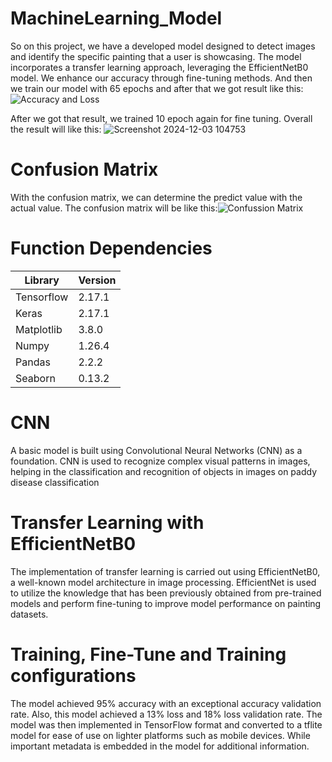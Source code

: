 # MachineLearning_Model
So on this project, we have a developed model designed to detect images and identify the specific painting that a user is showcasing. The model incorporates a transfer learning approach, leveraging the EfficientNetB0 model. We enhance our accuracy through fine-tuning methods. And then we train our model with 65 epochs and after that we got result like this:![Accuracy and Loss](https://github.com/user-attachments/assets/e9e11583-939d-441f-9a6f-0805ab5d2d41) 

After we got that result, we trained 10 epoch again for fine tuning. Overall the result will like this: ![Screenshot 2024-12-03 104753](https://github.com/user-attachments/assets/b9149768-ebbe-46a1-b9f0-cbae8eec671a)

# Confusion Matrix
With the confusion matrix, we can determine the predict value with the actual value. The confusion matrix will be like this:![Confussion Matrix](https://github.com/user-attachments/assets/40e05b3e-15aa-472e-b006-9a60ee7bd0a1) 

# Function Dependencies
|  Library |  Version|
|--------|--------|
| Tensorflow | 2.17.1 |
| Keras | 2.17.1 |
| Matplotlib | 3.8.0 |
| Numpy | 1.26.4 |
| Pandas | 2.2.2 |
| Seaborn | 0.13.2 | 

# CNN
A basic model is built using Convolutional Neural Networks (CNN) as a foundation. CNN is used to recognize complex visual patterns in images, helping in the classification and recognition of objects in images on paddy disease classification

# Transfer Learning with EfficientNetB0
The implementation of transfer learning is carried out using EfficientNetB0, a well-known model architecture in image processing. EfficientNet is used to utilize the knowledge that has been previously obtained from pre-trained models and perform fine-tuning to improve model performance on painting datasets.

# Training, Fine-Tune and Training configurations
The model achieved 95% accuracy with an exceptional accuracy validation rate. Also, this model achieved a 13% loss and 18% loss validation rate. The model was then implemented in TensorFlow format and converted to a tflite model for ease of use on lighter platforms such as mobile devices. While important metadata is embedded in the model for additional information.
